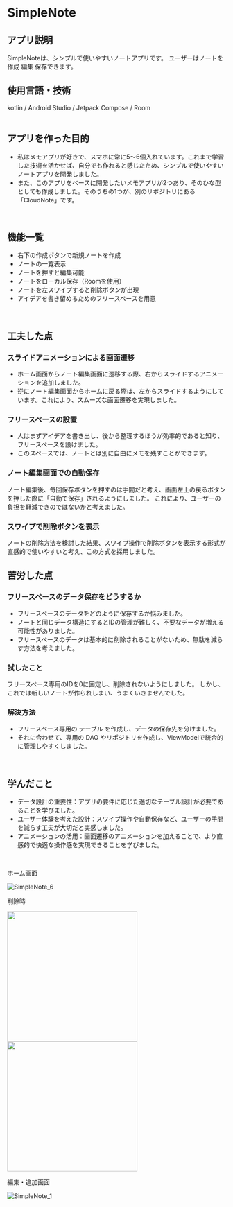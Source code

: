 # SimpleNote
## アプリ説明
SimpleNoteは、シンプルで使いやすいノートアプリです。
ユーザーはノートを作成 編集 保存できます。
<br>  

## 使用言語・技術
kotlin / Android Studio / Jetpack Compose / Room <br>
<br>  

## アプリを作った目的
 - 私はメモアプリが好きで、スマホに常に5〜6個入れています。これまで学習した技術を活かせば、自分でも作れると感じたため、シンプルで使いやすいノートアプリを開発しました。
 - また、このアプリをベースに開発したいメモアプリが2つあり、そのひな型としても作成しました。そのうちの1つが、別のリポジトリにある「CloudNote」です。
<br>  

## 機能一覧
 - 右下の作成ボタンで新規ノートを作成
 - ノートの一覧表示
 - ノートを押すと編集可能
 - ノートをローカル保存（Roomを使用）
 - ノートを左スワイプすると削除ボタンが出現
 - アイデアを書き留めるためのフリースペースを用意
<br>  

## 工夫した点
### **スライドアニメーションによる画面遷移**
- ホーム画面からノート編集画面に遷移する際、右からスライドするアニメーションを追加しました。
- 逆にノート編集画面からホームに戻る際は、左からスライドするようにしています。これにより、スムーズな画面遷移を実現しました。

### **フリースペースの設置**
- 人はまずアイデアを書き出し、後から整理するほうが効率的であると知り、フリースペースを設けました。
- このスペースでは、ノートとは別に自由にメモを残すことができます。

### **ノート編集画面での自動保存**
ノート編集後、毎回保存ボタンを押すのは手間だと考え、画面左上の戻るボタンを押した際に「自動で保存」されるようにしました。
これにより、ユーザーの負担を軽減できのではないかと考えました。

### **スワイプで削除ボタンを表示**
ノートの削除方法を検討した結果、スワイプ操作で削除ボタンを表示する形式が直感的で使いやすいと考え、この方式を採用しました。
<br>  

## 苦労した点
### フリースペースのデータ保存をどうするか
- フリースペースのデータをどのように保存するか悩みました。
- ノートと同じデータ構造にするとIDの管理が難しく、不要なデータが増える可能性がありました。
- フリースペースのデータは基本的に削除されることがないため、無駄を減らす方法を考えました。

### 試したこと
フリースペース専用のIDを0に固定し、削除されないようにしました。
しかし、これでは新しいノートが作られしまい、うまくいきませんでした。

### 解決方法
- フリースペース専用の テーブル を作成し、データの保存先を分けました。
- それに合わせて、専用の DAO やリポジトリを作成し、ViewModelで統合的に管理しやすくしました。
<br>  

## **学んだこと**
 - データ設計の重要性：アプリの要件に応じた適切なテーブル設計が必要であることを学びました。
 - ユーザー体験を考えた設計：スワイプ操作や自動保存など、ユーザーの手間を減らす工夫が大切だと実感しました。
 - アニメーションの活用：画面遷移のアニメーションを加えることで、より直感的で快適な操作感を実現できることを学びました。
<br>  



ホーム画面

![SimpleNote_6](https://github.com/user-attachments/assets/9f61641c-a90c-48bf-90ee-5a22c02c2b4f)

削除時　
<p>
  <img src="https://github.com/user-attachments/assets/8e142e28-bdc5-4c16-8e47-5ed9b061bb9a" width="300">
  <img src="https://github.com/user-attachments/assets/561c0f2b-21ee-4167-91f6-a470ee3da5e9" width="300">
</p>



編集・追加画面

![SimpleNote_1](https://github.com/user-attachments/assets/af2b33c2-a717-4af6-8ad9-2bda945a35b3)




